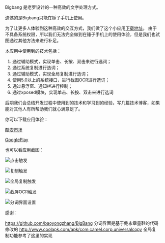 Bigbang 是老罗设计的一种高效的文字处理方式。

遗憾的是Bigbang只能在锤子手机上使用。

为了让更多人体验到这种高效的交互方式，我们做了这个小应用[下载地址](http://www.coolapk.com/apk/com.forfan.bigbang)。
由于不具备系统权限，所以我们无法完全做到在锤子手机上的使用体验，但是我们也试图通过其他方法来进行补足。

本应用中使用到的技术包括：
1. 通过辅助模式，实现单击、长按、双击来进行选词；
2. 通过系统复制进行选词；
3. 通过辅助模式，实现全局复制进行选词；
4. 使用5.0以上的系统接口，进行截图OCR进行选词；
5. 通过悬浮窗、通知栏进行控制；
6. 通过xposed模块，实现单击、长按、双击来进行选词

后期我们会总结开发过程中使用到的技术和学习到的经验，写几篇技术博客，如果能对其他人有所帮助我们就心满意足了。

你可以下载应用体验：

[酷安市场](http://www.coolapk.com/apk/com.forfan.bigbang )

[GooglePlay](https://play.google.com/store/apps/details?id=com.forfan.bigbang)


也可以看应用截图：

![点击触发](https://raw.githubusercontent.com/l465659833/Bigbang/master/git/click.gif)

![复制触发](https://raw.githubusercontent.com/l465659833/Bigbang/master/git/copy.gif)

![全局复制触发](https://raw.githubusercontent.com/l465659833/Bigbang/master/git/ucopy.gif)

![截屏OCR触发](https://raw.githubusercontent.com/l465659833/Bigbang/master/git/ocr.gif)

![分词界面设置](https://raw.githubusercontent.com/l465659833/Bigbang/master/git/setting.gif)





感谢：

https://github.com/baoyongzhang/BigBang 分词界面是基于鲍永章童鞋的代码修改的
http://www.coolapk.com/apk/com.camel.corp.universalcopy 全局复制功能参考了这里的实现

